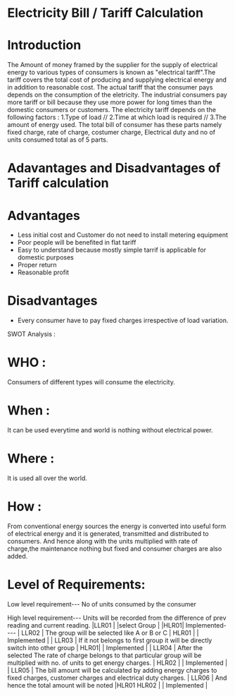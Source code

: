 # Electricity Bill / Tariff Calculation

# Introduction

The Amount of money framed by the supplier for the supply of electrical energy to various types of consumers is known as "electrical tariff".The tariff covers the total cost of producing and supplying electrical energy and in addition to reasonable cost.
The actual tariff that the consumer pays depends on the consumption of the eletricity. The industrial consumers pay more tariff or bill because they use more power for long times than the domestic consumers or customers. The electricity tariff depends on the following factors : 1.Type of load // 2.Time at which load is required // 3.The amount of energy used.
The total bill of consumer has these parts namely fixed charge, rate of charge, costumer charge, Electrical duty and no of units consumed total as of 5 parts.

# Adavantages and Disadvantages of Tariff calculation
# Advantages 

* Less initial cost and Customer do not need to install metering equipment 
* Poor people will be benefited in flat tariff
* Easy to understand because mostly simple tarrif is applicable for domestic purposes
* Proper return
* Reasonable profit

# Disadvantages 

* Every consumer have to pay fixed charges irrespective of load variation.


SWOT Analysis :

# WHO : 
Consumers of different types will consume the electricity.

# When : 
It can be used everytime and world is nothing without electrical power.

# Where :
It is used all over the world.

# How : 
From conventional energy sources the energy is converted into useful form of electrical energy and it is generated, transmitted and distributed to consumers. And hence along with the units multiplied with rate of charge,the maintenance nothing but fixed and consumer charges are also added.  

# Level of Requirements:
Low level requirement---
No of units consumed by the consumer

High level requirement--- 
Units will be recorded from the
 difference of prev reading and current reading.
|LLR01 |    |select Group |
             |HLR01|     Implemented----
| LLR02 |
The group will be selected like A or B or C 
             | HLR01 |  | Implemented |
| LLR03 | If it not belongs to first group it will be directly switch into other group
             | HLR01|    | Implemented |
| LLR04 | After the selected The rate of charge belongs to that particular group will be multiplied with no. of units to get energy charges.
              | HLR02 |    | Implemented |
| LLR05 | The bill amount will be calculated by adding energy charges to fixed charges, customer charges and electrical duty charges.
| LLR06 |   And hence the total amount will be noted
          |HLR01 HLR02 |  | Implemented |




